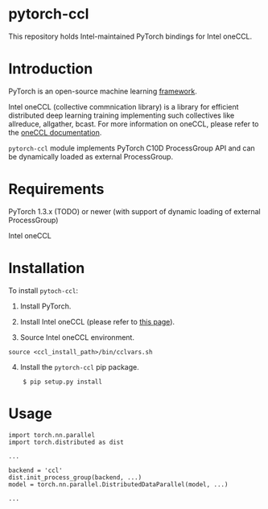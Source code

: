 # pytorch-ccl

This repository holds Intel-maintained PyTorch bindings for Intel oneCCL.


# Introduction

PyTorch is an open-source machine learning [framework](https://github.com/pytorch/pytorch).

Intel oneCCL (collective commnication library) is a library for efficient distributed deep learning training implementing such collectives like allreduce, allgather, bcast. For more information on oneCCL, please refer to the [oneCCL documentation](TODO).

`pytorch-ccl` module implements PyTorch C10D ProcessGroup API and can be dynamically loaded as external ProcessGroup.


# Requirements

PyTorch 1.3.x (TODO) or newer (with support of dynamic loading of external ProcessGroup)

Intel oneCCL


# Installation

To install `pytoch-ccl`:

1. Install PyTorch.

2. Install Intel oneCCL (please refer to [this page](TODO>)).

3. Source Intel oneCCL environment.

```
source <ccl_install_path>/bin/cclvars.sh
```

4. Install the `pytorch-ccl` pip package.

```
    $ pip setup.py install 
```


# Usage

```
import torch.nn.parallel
import torch.distributed as dist

...

backend = 'ccl'
dist.init_process_group(backend, ...)
model = torch.nn.parallel.DistributedDataParallel(model, ...)

...

```
